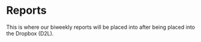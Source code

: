 # Reports

This is where our biweekly reports will be placed into after being placed into the Dropbox (D2L).